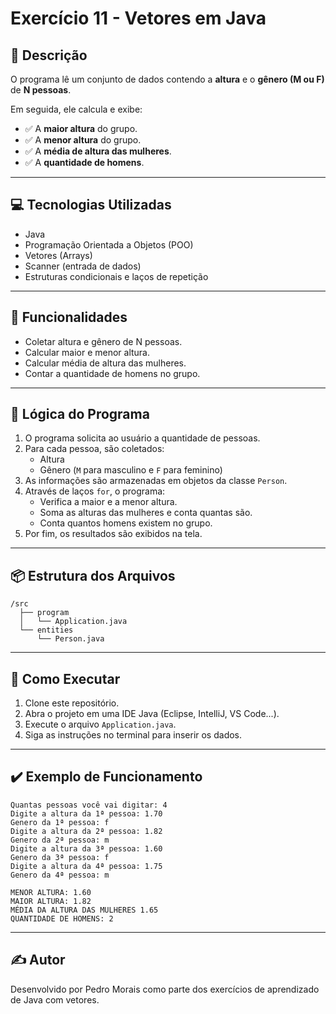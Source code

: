 # Exercício 11 - Vetores em Java

## 📄 Descrição
O programa lê um conjunto de dados contendo a **altura** e o **gênero (M ou F)** de **N pessoas**.

Em seguida, ele calcula e exibe:
- ✅ A **maior altura** do grupo.
- ✅ A **menor altura** do grupo.
- ✅ A **média de altura das mulheres**.
- ✅ A **quantidade de homens**.

---

## 💻 Tecnologias Utilizadas
- Java
- Programação Orientada a Objetos (POO)
- Vetores (Arrays)
- Scanner (entrada de dados)
- Estruturas condicionais e laços de repetição

---

## 🚀 Funcionalidades
- Coletar altura e gênero de N pessoas.
- Calcular maior e menor altura.
- Calcular média de altura das mulheres.
- Contar a quantidade de homens no grupo.

---

## 🧠 Lógica do Programa
1. O programa solicita ao usuário a quantidade de pessoas.
2. Para cada pessoa, são coletados:
   - Altura
   - Gênero (`M` para masculino e `F` para feminino)
3. As informações são armazenadas em objetos da classe `Person`.
4. Através de laços `for`, o programa:
   - Verifica a maior e a menor altura.
   - Soma as alturas das mulheres e conta quantas são.
   - Conta quantos homens existem no grupo.
5. Por fim, os resultados são exibidos na tela.

---

## 📦 Estrutura dos Arquivos
```
/src
  ├── program
  │   └── Application.java
  └── entities
      └── Person.java
```

---

## 🏁 Como Executar
1. Clone este repositório.
2. Abra o projeto em uma IDE Java (Eclipse, IntelliJ, VS Code...).
3. Execute o arquivo `Application.java`.
4. Siga as instruções no terminal para inserir os dados.

---

## ✔️ Exemplo de Funcionamento
```
Quantas pessoas você vai digitar: 4
Digite a altura da 1ª pessoa: 1.70
Genero da 1ª pessoa: f
Digite a altura da 2ª pessoa: 1.82
Genero da 2ª pessoa: m
Digite a altura da 3ª pessoa: 1.60
Genero da 3ª pessoa: f
Digite a altura da 4ª pessoa: 1.75
Genero da 4ª pessoa: m

MENOR ALTURA: 1.60
MAIOR ALTURA: 1.82
MÉDIA DA ALTURA DAS MULHERES 1.65
QUANTIDADE DE HOMENS: 2
```

---

## ✍️ Autor
Desenvolvido por Pedro Morais como parte dos exercícios de aprendizado de Java com vetores.
